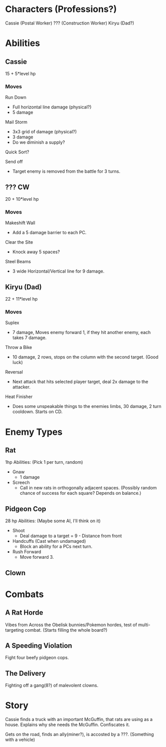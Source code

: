 # Characters (Professions?)

Cassie (Postal Worker)
??? (Construction Worker)
Kiryu (Dad?)

# Abilities

## Cassie

15 + 5\*level hp

### Moves

Run Down

-   Full horizontal line damage (physical?)
-   5 damage

Mail Storm

-   3x3 grid of damage (physical?)
-   3 damage
-   Do we diminish a supply?

Quick Sort?

Send off

-   Target enemy is removed from the battle for 3 turns.

## ??? CW

20 + 10\*level hp

### Moves

Makeshift Wall

-   Add a 5 damage barrier to each PC.

Clear the Site

-   Knock away 5 spaces?

Steel Beams

-   3 wide Horizontal/Vertical line for 9 damage.

## Kiryu (Dad)

22 + 11\*level hp

### Moves

Suplex

-   7 damage, Moves enemy forward 1, if they hit another enemy, each takes 7 damage.

Throw a Bike

-   10 damage, 2 rows, stops on the column with the second target. (Good luck)

Reversal

-   Next attack that hits selected player target, deal 2x damage to the attacker.

Heat Finisher

-   Does some unspeakable things to the enemies limbs, 30 damage, 2 turn cooldown. Starts on CD.

# Enemy Types

## Rat

1hp
Abilities: (Pick 1 per turn, random)

-   Gnaw
    -   1 damage
-   Screech
    -   Call in new rats in orthogonally adjacent spaces. (Possibly random chance of success for each square? Depends on balance.)

## Pidgeon Cop

28 hp
Abilities: (Maybe some AI, I'll think on it)

-   Shoot
    -   Deal damage to a target = 9 - Distance from front
-   Handcuffs (Cast when undamaged)
    -   Block an ability for a PCs next turn.
-   Rush Forward
    -   Move forward 3.

## Clown

# Combats

## A Rat Horde

Vibes from Across the Obelisk bunnies/Pokemon hordes, test of multi-targeting combat. (Starts filling the whole board?)

## A Speeding Violation

Fight four beefy pidgeon cops.

## The Delivery

Fighting off a gang(8?) of malevolent clowns.

# Story

Cassie finds a truck with an important McGuffin, that rats are using as a house. Explains why she needs the McGuffin. Confiscates it.

Gets on the road, finds an ally(miner?), is accosted by a ???. (Something with a vehicle)
